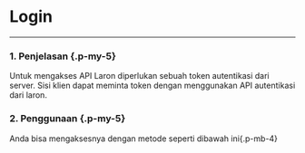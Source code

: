 
# Login
---
### 1. Penjelasan {.p-my-5}

Untuk mengakses API Laron diperlukan sebuah token autentikasi dari server. Sisi klien dapat meminta token dengan menggunakan API autentikasi dari laron.

### 2. Penggunaan {.p-my-5}

Anda bisa mengaksesnya dengan metode seperti dibawah ini{.p-mb-4}

